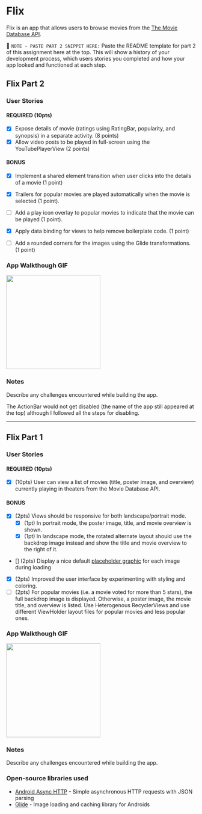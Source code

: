 # Flix
Flix is an app that allows users to browse movies from the [The Movie Database API](http://docs.themoviedb.apiary.io/#).

📝 `NOTE - PASTE PART 2 SNIPPET HERE:` Paste the README template for part 2 of this assignment here at the top. This will show a history of your development process, which users stories you completed and how your app looked and functioned at each step.

## Flix Part 2

### User Stories


#### REQUIRED (10pts)
- [x] Expose details of movie (ratings using RatingBar, popularity, and synopsis) in a separate activity. (8 points)
- [x] Allow video posts to be played in full-screen using the YouTubePlayerView (2 points)

#### BONUS
   - [x] Implement a shared element transition when user clicks into the details of a movie (1 point)
   - [x] Trailers for popular movies are played automatically when the movie is selected (1 point).
   - [ ] Add a play icon overlay to popular movies to indicate that the movie can be played (1 point).
   - [x] Apply data binding for views to help remove boilerplate code. (1 point)
   - [ ] Add a rounded corners for the images using the Glide transformations. (1 point)


### App Walkthough GIF

<img src="https://github.com/John-K408/Flixster/blob/master/walkthrough.gif" width=250><br>

### Notes
Describe any challenges encountered while building the app.

The ActionBar would not get disabled (the name of the app still appeared at the top) although I followed all the steps for disabling.





---

## Flix Part 1

### User Stories


#### REQUIRED (10pts)
- [x] (10pts) User can view a list of movies (title, poster image, and overview) currently playing in theaters from the Movie Database API.


#### BONUS
- [x] (2pts) Views should be responsive for both landscape/portrait mode.
   - [x] (1pt) In portrait mode, the poster image, title, and movie overview is shown.
   - [x] (1pt) In landscape mode, the rotated alternate layout should use the backdrop image instead and show the title and movie overview to the right of it.

- [] (2pts) Display a nice default [placeholder graphic](https://guides.codepath.org/android/Displaying-Images-with-the-Glide-Library#advanced-usage) for each image during loading
- [x] (2pts) Improved the user interface by experimenting with styling and coloring.
- [ ] (2pts) For popular movies (i.e. a movie voted for more than 5 stars), the full backdrop image is displayed. Otherwise, a poster image, the movie title, and overview is listed. Use Heterogenous RecyclerViews and use different ViewHolder layout files for popular movies and less popular ones.

### App Walkthough GIF


<img src="https://github.com/John-K408/Flixster/blob/master/walkthrough.gif" width=250><br>

### Notes
Describe any challenges encountered while building the app.

### Open-source libraries used

- [Android Async HTTP](https://github.com/codepath/CPAsyncHttpClient) - Simple asynchronous HTTP requests with JSON parsing
- [Glide](https://github.com/bumptech/glide) - Image loading and caching library for Androids
